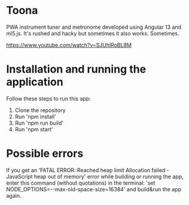 # Toona

PWA instrument tuner and metronome developed using Angular 13 and ml5.js.
It's rushed and hacky but sometimes it also works. Sometimes.

https://www.youtube.com/watch?v=SJUhlRoBL8M


# Installation and running the application

Follow these steps to run this app:

1) Clone the repository 
2) Run 'npm install'
2) Run 'npm run build'
3) Run 'npm start'

# Possible errors

If you get an 'FATAL ERROR: Reached heap limit Allocation failed - JavaScript heap out of memory' error while
building or running the app, enter this command (without quotations) in the terminal:
'set NODE_OPTIONS=--max-old-space-size=16384'
and build&run the app again.
